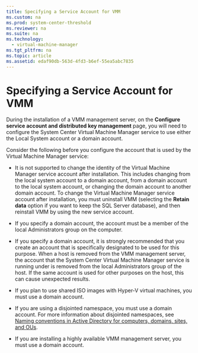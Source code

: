 ```yaml
---
title: Specifying a Service Account for VMM
ms.custom: na
ms.prod: system-center-threshold
ms.reviewer: na
ms.suite: na
ms.technology: 
  - virtual-machine-manager
ms.tgt_pltfrm: na
ms.topic: article
ms.assetid: edaf90db-563d-4fd3-b6ef-55ea5abc7835
---
```

# Specifying a Service Account for VMM
During the installation of a VMM management server, on the **Configure service account and distributed key management** page, you will need to configure the System Center Virtual Machine Manager service to use either the Local System account or a domain account.

Consider the following before you configure the account that is used by the Virtual Machine Manager service:

-   It is not supported to change the identity of the Virtual Machine Manager service account after installation. This includes changing from the local system account to a domain account, from a domain account to the local system account, or changing the domain account to another domain account. To change the Virtual Machine Manager service account after installation, you must uninstall VMM (selecting the **Retain data** option if you want to keep the SQL Server database), and then reinstall VMM by using the new service account.

-   If you specify a domain account, the account must be a member of the local Administrators group on the computer.

-   If you specify a domain account, it is strongly recommended that you create an account that is specifically designated to be used for this purpose. When a host is removed from the VMM management server, the account that the System Center Virtual Machine Manager service is running under is removed from the local Administrators group of the host. If the same account is used for other purposes on the host, this can cause unexpected results.

-   If you plan to use shared ISO images with Hyper-V virtual machines, you must use a domain account.

-   If you are using a disjointed namespace, you must use a domain account. For more information about disjointed namespaces, see [Naming conventions in Active Directory for computers, domains, sites, and OUs](http://support.microsoft.com/kb/909264).

-   If you are installing a highly available VMM management server, you must use a domain account.


